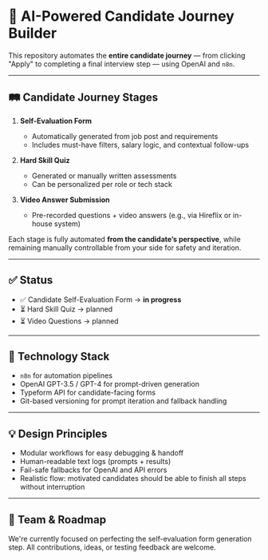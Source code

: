 # 🧩 AI-Powered Candidate Journey Builder

This repository automates the **entire candidate journey** — from clicking "Apply" to completing a final interview step — using OpenAI and `n8n`.

---

## 🛤 Candidate Journey Stages

1. **Self-Evaluation Form**
   - Automatically generated from job post and requirements
   - Includes must-have filters, salary logic, and contextual follow-ups

2. **Hard Skill Quiz**
   - Generated or manually written assessments
   - Can be personalized per role or tech stack

3. **Video Answer Submission**
   - Pre-recorded questions + video answers (e.g., via Hireflix or in-house system)

Each stage is fully automated **from the candidate’s perspective**, while remaining manually controllable from your side for safety and iteration.

---

## ✅ Status

- ✅ Candidate Self-Evaluation Form → **in progress**
- ⏳ Hard Skill Quiz → planned
- ⏳ Video Questions → planned

---

## 🤖 Technology Stack

- `n8n` for automation pipelines
- OpenAI GPT-3.5 / GPT-4 for prompt-driven generation
- Typeform API for candidate-facing forms
- Git-based versioning for prompt iteration and fallback handling

---

## 💡 Design Principles

- Modular workflows for easy debugging & handoff
- Human-readable text logs (prompts + results)
- Fail-safe fallbacks for OpenAI and API errors
- Realistic flow: motivated candidates should be able to finish all steps without interruption

---

## 👥 Team & Roadmap

We're currently focused on perfecting the self-evaluation form generation step. All contributions, ideas, or testing feedback are welcome.

